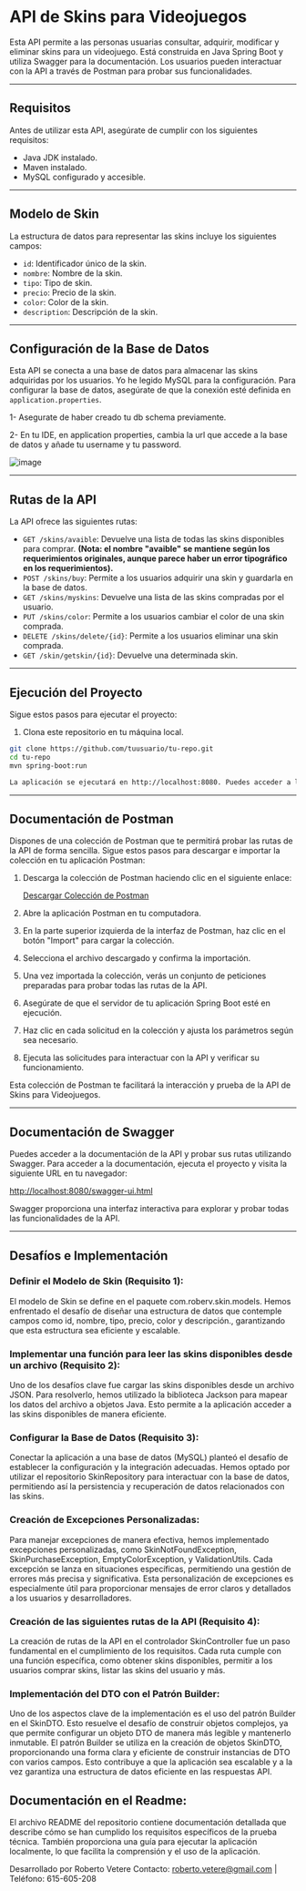 
# API de Skins para Videojuegos

Esta API permite a las personas usuarias consultar, adquirir, modificar y eliminar skins para un videojuego. Está construida en Java Spring Boot y utiliza Swagger para la documentación. Los usuarios pueden interactuar con la API a través de Postman para probar sus funcionalidades.

---

## Requisitos

Antes de utilizar esta API, asegúrate de cumplir con los siguientes requisitos:

- Java JDK instalado.
- Maven instalado.
- MySQL configurado y accesible.
---

## Modelo de Skin

La estructura de datos para representar las skins incluye los siguientes campos:

- `id`: Identificador único de la skin.
- `nombre`: Nombre de la skin.
- `tipo`: Tipo de skin.
- `precio`: Precio de la skin.
- `color`: Color de la skin.
- `description`: Descripción de la skin.
---

## Configuración de la Base de Datos

Esta API se conecta a una base de datos para almacenar las skins adquiridas por los usuarios. Yo he legido MySQL para la configuración. Para configurar la base de datos, asegúrate de que la conexión esté definida en `application.properties`.

1- Asegurate de haber creado tu db schema previamente. 

2- En tu IDE, en application properties, cambia la url que accede a la base de datos y añade tu username y tu password.

![image](https://github.com/RobertoVetere/jump-2-digital-prueba/assets/42187726/ae212d4b-58bb-4d06-86bb-813774068d9a)

---

## Rutas de la API

La API ofrece las siguientes rutas:

- `GET /skins/avaible`: Devuelve una lista de todas las skins disponibles para comprar. **(Nota: el nombre "avaible" se mantiene según los requerimientos originales, aunque parece haber un error tipográfico en los requerimientos).**
- `POST /skins/buy`: Permite a los usuarios adquirir una skin y guardarla en la base de datos.
- `GET /skins/myskins`: Devuelve una lista de las skins compradas por el usuario.
- `PUT /skins/color`: Permite a los usuarios cambiar el color de una skin comprada.
- `DELETE /skins/delete/{id}`: Permite a los usuarios eliminar una skin comprada.
- `GET /skin/getskin/{id}`: Devuelve una determinada skin.
---

## Ejecución del Proyecto

Sigue estos pasos para ejecutar el proyecto:

1. Clona este repositorio en tu máquina local.

```bash
git clone https://github.com/tuusuario/tu-repo.git
cd tu-repo
mvn spring-boot:run

La aplicación se ejecutará en http://localhost:8080. Puedes acceder a la documentación de Swagger y probar la API o bien usar Postman tal y como indico a continuación.

```

---
## Documentación de Postman

Dispones de una colección de Postman que te permitirá probar las rutas de la API de forma sencilla. Sigue estos pasos para descargar e importar la colección en tu aplicación Postman:

1. Descarga la colección de Postman haciendo clic en el siguiente enlace:

   [Descargar Colección de Postman](https://drive.google.com/file/d/15UNKrJSqkRU7815EdgzybatZLOCKzBVq/view?usp=drive_link)

2. Abre la aplicación Postman en tu computadora.

3. En la parte superior izquierda de la interfaz de Postman, haz clic en el botón "Import" para cargar la colección.

4. Selecciona el archivo descargado y confirma la importación.

5. Una vez importada la colección, verás un conjunto de peticiones preparadas para probar todas las rutas de la API.

6. Asegúrate de que el servidor de tu aplicación Spring Boot esté en ejecución.

7. Haz clic en cada solicitud en la colección y ajusta los parámetros según sea necesario.

8. Ejecuta las solicitudes para interactuar con la API y verificar su funcionamiento.

Esta colección de Postman te facilitará la interacción y prueba de la API de Skins para Videojuegos.

---

## Documentación de Swagger

Puedes acceder a la documentación de la API y probar sus rutas utilizando Swagger. Para acceder 
a la documentación, ejecuta el proyecto y visita la siguiente URL en tu navegador:

[http://localhost:8080/swagger-ui.html](http://localhost:8080/doc/swagger-ui/index.html)

Swagger proporciona una interfaz interactiva para explorar y probar todas las funcionalidades 
de la API.

---

## Desafíos e Implementación

### Definir el Modelo de Skin (Requisito 1):

El modelo de Skin se define en el paquete com.roberv.skin.models. Hemos enfrentado el desafío 
de diseñar una estructura de datos que contemple campos como id, nombre, tipo, precio, color y 
descripción., garantizando que esta estructura sea eficiente y escalable.

### Implementar una función para leer las skins disponibles desde un archivo (Requisito 2):

Uno de los desafíos clave fue cargar las skins disponibles desde un archivo JSON. Para 
resolverlo, hemos utilizado la biblioteca Jackson para mapear los datos del archivo a objetos 
Java. Esto permite a la aplicación acceder a las skins disponibles de manera eficiente.

### Configurar la Base de Datos (Requisito 3):

Conectar la aplicación a una base de datos (MySQL) planteó el desafío de establecer 
la configuración y la 
integración adecuadas. Hemos optado por utilizar el repositorio SkinRepository para 
interactuar con la base de datos, permitiendo así la persistencia y recuperación de datos 
relacionados con las skins.

### Creación de Excepciones Personalizadas:

Para manejar excepciones de manera efectiva, hemos implementado excepciones personalizadas, 
como SkinNotFoundException, SkinPurchaseException, EmptyColorException, y ValidationUtils. 
Cada excepción se lanza en situaciones específicas, permitiendo una gestión de errores más 
precisa y significativa. Esta personalización de excepciones es especialmente útil para 
proporcionar mensajes de error claros y detallados a los usuarios y desarrolladores.

### Creación de las siguientes rutas de la API (Requisito 4):

La creación de rutas de la API en el controlador SkinController fue un paso fundamental en el 
cumplimiento de los requisitos. Cada ruta cumple con una función específica, como obtener skins 
disponibles, permitir a los usuarios comprar skins, listar las skins del usuario y más.

### Implementación del DTO con el Patrón Builder:

Uno de los aspectos clave de la implementación es el uso del patrón Builder en el SkinDTO. 
Esto resuelve el desafío de construir objetos complejos, ya que permite configurar un objeto 
DTO de manera más legible y mantenerlo inmutable. El patrón Builder se utiliza en la creación 
de objetos SkinDTO, proporcionando una forma clara y eficiente de construir instancias de DTO 
con varios campos. Esto contribuye a que la aplicación sea escalable y a la vez garantiza una 
estructura de datos eficiente en las respuestas API.


## Documentación en el Readme:

El archivo README del repositorio contiene documentación detallada que describe cómo se han 
cumplido los requisitos específicos de la prueba técnica. También proporciona una guía para 
ejecutar la aplicación localmente, lo que facilita la comprensión y el uso de la aplicación.

Desarrollado por Roberto Vetere
Contacto: [roberto.vetere@gmail.com](mailto:roberto.vetere@gmail.com) | Teléfono: 615-605-208


